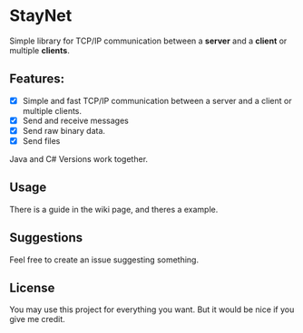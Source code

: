# StayNet

Simple library for TCP/IP communication between a **server** and a **client** or multiple **clients**.


## Features: 
 - [x] Simple and fast TCP/IP communication between a server and a client or multiple clients.
 - [x] Send and receive messages 
 - [x] Send raw binary data. 
 - [x] Send files

Java and C# Versions work together.

## Usage
There is a guide in the wiki page, and theres a example.

## Suggestions
Feel free to create an issue suggesting something.

## License 
You may use this project for everything you want. But it would be nice if you give me credit.